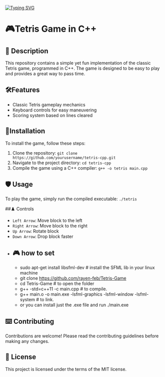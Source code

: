 
<a href="https://git.io/typing-svg"><img src="https://readme-typing-svg.demolab.com?font=Fira+Code&size=25&pause=1000&color=F71E1E&background=9B460900&center=true&random=false&width=435&lines=Tetris+Game+;programed+in+C%2B%2B" alt="Typing SVG" /></a>



#   🎮Tetris Game in C++


<div align="center">
<a href="https://github.com/rayen-feb/Tetris-Game/assets/131598929/70780cae-338f-4715-b0f5-d913a8c78ac1">
</a>
</div>





## 📜 Description
This repository contains a simple yet fun implementation of the classic Tetris game, programmed in C++. The game is designed to be easy to play and provides a great way to pass time.

## 🛠️Features
- Classic Tetris gameplay mechanics
- Keyboard controls for easy maneuvering
- Scoring system based on lines cleared

## 🔧Installation
To install the game, follow these steps:

1. Clone the repository: `git clone https://github.com/yourusername/tetris-cpp.git`
2. Navigate to the project directory: `cd tetris-cpp`
3. Compile the game using a C++ compiler: `g++ -o tetris main.cpp`

## 🛡️ Usage
To play the game, simply run the compiled executable: `./tetris`

##♟️ Controls
- `Left Arrow`: Move block to the left
- `Right Arrow`: Move block to the right
- `Up Arrow`: Rotate block
- `Down Arrow`: Drop block faster
- ## 🎮 how to set
   - sudo apt-get install libsfml-dev # install the SFML lib in your linux machine
   - git clone https://github.com/rayen-feb/Tetris-Game
   - cd Tetris-Game  #  to open the folder  
   - g++ -std=c++11 -c main.cpp # to compile.
   - g++ main.o -o main.exe -lsfml-graphics -lsfml-window -lsfml-system # to link.
   - or you can  install just the  .exe file  and  run  ./main.exe

##  ⌨️ Contributing
Contributions are welcome! Please read the contributing guidelines before making any changes.

##  📰 License
This project is licensed under the terms of the MIT license.
